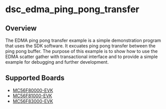 # dsc_edma_ping_pong_transfer

## Overview
The EDMA ping pong transfer example is a simple demonstration program that uses the SDK software.
It excuates ping pong transfer between the ping pong buffer.
The purpose of this example is to show how to use the EDMA scatter gather with transactional interface and to provide a simple example for debugging and further development.

## Supported Boards
- [MC56F80000-EVK](../../../_boards/mc56f80000evk/driver_examples/edma/ping_pong_transfer/example_board_readme.md)
- [MC56F81000-EVK](../../../_boards/mc56f81000evk/driver_examples/edma/ping_pong_transfer/example_board_readme.md)
- [MC56F83000-EVK](../../../_boards/mc56f83000evk/driver_examples/edma/ping_pong_transfer/example_board_readme.md)
